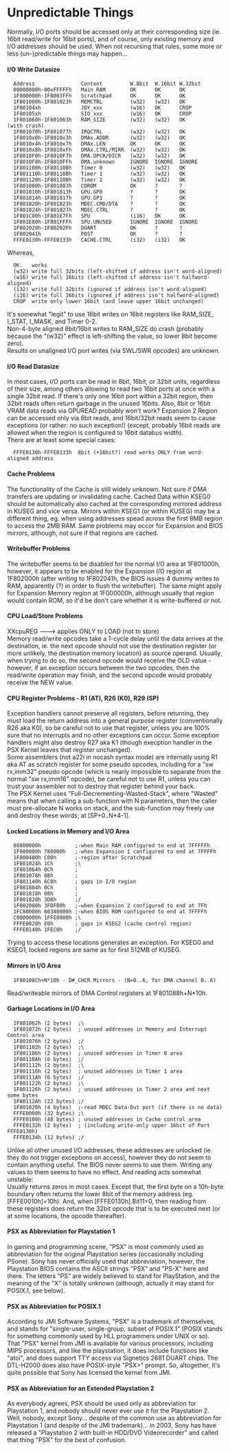 #   Unpredictable Things
Normally, I/O ports should be accessed only at their corresponding size (ie.
16bit read/write for 16bit ports), and of course, only existing memory and I/O
addresses should be used. When not recursing that rules, some more or less
(un-)predictable things may happen...<br/>

#### I/O Write Datasize
```
  Address               Content         W.8bit  W.16bit W.32bit
  00000000h-00xFFFFFh   Main RAM        OK      OK      OK
  1F800000h-1F8003FFh   Scratchpad      OK      OK      OK
  1F801000h-1F801023h   MEMCTRL         (w32)   (w32)   OK
  1F80104xh             JOY_xxx         (w16)   OK      CROP
  1F80105xh             SIO_xxx         (w16)   OK      CROP
  1F801060h-1F801063h   RAM_SIZE        (w32)   (w32)   OK        (with crash)
  1F801070h-1F801077h   IRQCTRL         (w32)   (w32)   OK
  1F8010x0h-1F8010x3h   DMAx.ADDR       (w32)   (w32)   OK
  1F8010x4h-1F8010x7h   DMAx.LEN        OK      OK      OK
  1F8010x8h-1F8010xFh   DMAx.CTRL/MIRR  (w32)   (w32)   OK
  1F8010F0h-1F8010F7h   DMA.DPCR/DICR   (w32)   (w32)   OK
  1F8010F8h-1F8010FFh   DMA.unknown     IGNORE  IGNORE  IGNORE
  1F801100h-1F80110Bh   Timer 0         (w32)   (w32)   OK
  1F801110h-1F80110Bh   Timer 1         (w32)   (w32)   OK
  1F801120h-1F80110Bh   Timer 2         (w32)   (w32)   OK
  1F801800h-1F801803h   CDROM           OK      ?       ?
  1F801810h-1F801813h   GPU.GP0         ?       ?       OK
  1F801814h-1F801817h   GPU.GP1         ?       ?       OK
  1F801820h-1F801823h   MDEC.CMD/DTA    ?       ?       OK
  1F801824h-1F801827h   MDEC.CTRL       ?       ?       OK
  1F801C00h-1F801E7Fh   SPU             (i16)   OK      OK
  1F801E80h-1F801FFFh   SPU.UNUSED      IGNORE  IGNORE  IGNORE
  1F802020h-1F80202Fh   DUART           OK      ?       ?
  1F802041h             POST            OK      ?       ?
  FFFE0130h-FFFE0133h   CACHE.CTRL      (i32)   (i32)   OK
```
Whereas,<br/>
```
  OK    works
  (w32) write full 32bits (left-shifted if address isn't word-aligned)
  (w16) write full 16bits (left-shifted if address isn't halfword-aligned)
  (i32) write full 32bits (ignored if address isn't word-aligned)
  (i16) write full 16bits (ignored if address isn't halfword-aligned)
  CROP  write only lower 16bit (and leave upper 16bit unchanged)
```
It's somewhat "legit" to use 16bit writes on 16bit registers like RAM_SIZE,
I_STAT, I_MASK, and Timer 0-2.<br/>
Non-4-byte aligned 8bit/16bit writes to RAM_SIZE do crash (probably because the
"(w32)" effect is left-shifting the value, so lower 8bit become zero).<br/>
Results on unaligned I/O port writes (via SWL/SWR opcodes) are unknown.<br/>

#### I/O Read Datasize
In most cases, I/O ports can be read in 8bit, 16bit, or 32bit units, regardless
of their size, among others allowing to read two 16bit ports at once with a
single 32bit read. If there's only one 16bit port within a 32bit region, then
32bit reads often return garbage in the unused 16bits. Also, 8bit or 16bit VRAM
data reads via GPUREAD probably won't work? Expansion 2 Region can be accessed
only via 8bit reads, and 16bit/32bit reads seem to cause exceptions (or rather:
no such exception!) (except, probably 16bit reads are allowed when the region
is configured to 16bit databus width).<br/>
There are at least some special cases:<br/>
```
  FFFE0130h-FFFE0133h  8bit (+16bit?) read works ONLY from word-aligned address
```

#### Cache Problems
The functionality of the Cache is still widely unknown. Not sure if DMA
transfers are updating or invalidating cache. Cached Data within KSEG0 should
be automatically also cached at the corresponding mirrored address in KUSEG and
vice versa. Mirrors within KSEG1 (or within KUSEG) may be a different thing,
eg. when using addresses spead across the first 8MB region to access the 2MB
RAM. Same problems may occor for Expansion and BIOS mirrors, although, not sure
if that regions are cached.<br/>

#### Writebuffer Problems
The writebuffer seems to be disabled for the normal I/O area at 1F801000h,
however, it appears to be enabled for the Expansion I/O region at 1F802000h
(after writing to 1F802041h, the BIOS issues 4 dummy writes to RAM, apparently
(?) in order to flush the writebuffer). The same might apply for Expansion
Memory region at 1F000000h, although usually that region would contain ROM, so
it'd be don't care whether it is write-buffered or not.<br/>

#### CPU Load/Store Problems
XXcpuREG ---\> applies ONLY to LOAD (not to store)<br/>
Memory read/write opcodes take a 1-cycle delay until the data arrives at the
destination, ie. the next opcode should not use the destination register (or
more unlikely, the destination memory location) as source operand. Usually,
when trying to do so, the second opcode would receive the OLD value - however,
if an exception occurs between the two opcodes, then the read/write operation
may finish, and the second opcode would probably receive the NEW value.<br/>

#### CPU Register Problems - R1 (AT), R26 (K0), R29 (SP)
Exception handlers cannot preserve all registers, before returning, they must
load the return address into a general purpose register (conventionally R26 aka
K0), so be careful not to use that register, unless you are 100% sure that no
interrupts and no other exceptions can occur. Some exception handlers might
also destroy R27 aka K1 (though execption handler in the PSX Kernel leaves that
register unchanged).<br/>
Some assemblers (not a22i in nocash syntax mode) are internally using R1 aka AT
as scratch register for some pseudo opcodes, including for a "sw rx,imm32"
pseudo opcode (which is nearly impossible to separate from the normal "sw
rx,imm16" opcode), be careful not to use R1, unless you can trust your
assembler not to destroy that register behind your back.<br/>
The PSX Kernel uses "Full-Decrementing-Wasted-Stack", where "Wasted" means that
when calling a sub-function with N parameters, then the caller must
pre-allocate N works on stack, and the sub-function may freely use and destroy
these words; at [SP+0..N*4-1].<br/>

#### Locked Locations in Memory and I/O Area
```
  00800000h           ;-when Main RAM configured to end at 7FFFFFh
  1F080000h 780000h   ;-when Expansion 1 configured to end at 7FFFFh
  1F800400h C00h      ;-region after Scratchpad
  1F801024h 1Ch       ;\
  1F801064h 0Ch       ;
  1F801078h 08h       ;
  1F801140h 6C0h      ; gaps in I/O region
  1F801804h 0Ch       ;
  1F801818h 08h       ;
  1F801828h 3D8h      ;/
  1F802080h 3FDF80h   ;-when Expansion 2 configured to end at 7Fh
  1FC80000h 60380000h ;-when BIOS ROM configured to end at 7FFFFh
  C0000000h 1FFE0000h ;\
  FFFE0020h E0h       ; gaps in KSEG2 (cache control region)
  FFFE0140h 1FEC0h    ;/
```
Trying to access these locations generates an exception. For KSEG0 and KSEG1,
locked regions are same as for first 512MB of KUSEG.<br/>

#### Mirrors in I/O Area
```
  1F80108Ch+N*10h - D#_CHCR Mirrors - (N=0..6, for DMA channel 0..6)
```
Read/writeable mirrors of DMA Control registers at 1F801088h+N*10h.<br/>

#### Garbage Locations in I/O Area
```
  1F801062h (2 bytes)  ;\
  1F801072h (2 bytes)  ; unused addresses in Memory and Interrupt Control area
  1F801076h (2 bytes)  ;/
  1F801102h (2 bytes)  ;\
  1F801106h (2 bytes)  ; unused addresses in Timer 0 area
  1F80110Ah (6 bytes)  ;/
  1F801112h (2 bytes)  ;\
  1F801116h (2 bytes)  ; unused addresses in Timer 1 area
  1F80111Ah (6 bytes)  ;/
  1F801122h (2 bytes)  ;\
  1F801126h (2 bytes)  ; unused addresses in Timer 2 area and next some bytes
  1F80112Ah (22 bytes) ;/
  1F801820h (4 bytes)  ;-read MDEC Data-Out port (if there is no data)
  FFFE0000h (32 bytes) ;\
  FFFE0100h (48 bytes) ; unused addresses in Cache control area
  FFFE0132h (2 bytes)  ; (including write-only upper 16bit of Port FFFE0130h)
  FFFE0134h (12 bytes) ;/
```
Unlike all other unused I/O addresses, these addresses are unlocked (ie. they
do not trigger exceptions on access), however they do not seem to contain
anything useful. The BIOS never seems to use them. Writing any values to them
seems to have no effect. And reading acts somewhat unstable:<br/>
Usually returns zeros in most cases. Except that, the first byte on a 10h-byte
boundary often returns the lower 8bit of the memory address (eg.
[FFFE0010h]=10h). And, when [FFFE0130h].Bit11=0, then reading from these
registers does return the 32bit opcode that is to be executed next (or at some
locations, the opcode thereafter).<br/>

#### PSX as Abbreviation for Playstation 1
In gaming and programming scene, "PSX" is most commonly used as abbreviation
for the original Playstation series (occasionally including PSone). Sony has
never officially used that abbreviation, however, the Playstation BIOS contains
the ASCII strings "PSX" and "PS-X" here and there. The letters "PS" are widely
believed to stand for PlayStation, and the meaning of the "X" is totally
unknown (although, actually it may stand for POSIX.1, see below).<br/>

#### PSX as Abbreviation for POSIX.1
According to JMI Software Systems, "PSX" is a trademark of themselves, and
stands for "single-user, single-group, subset of POSIX.1" (POSIX stands for
something commonly used by HLL programmers under UNIX or so). That "PSX" kernel
from JMI is available for various processors, including MIPS processors, and
like the playstation, it does include functions like "atoi", and does support
TTY access via Signetics 2681 DUART chips. The DTL-H2000 does also have
POSIX-style "PSX\>" prompt. So, altogether, it's quite possible that Sony has
licensed the kernel from JMI.<br/>

#### PSX as Abbreviation for an Extended Playstation 2
As everybody agrees, PSX should be used only as abbreviation for Playstation 1,
and nobody should never ever use it for the Playstation 2. Well, nobody, except
Sony... despite of the common use as abbreviation for Playstation 1 (and
despite of the JMI trademark)... in 2003, Sony has have released a "Playstation
2 with built-in HDD/DVD Videorecorder" and called that thing "PSX" for the best
of confusion.<br/>



